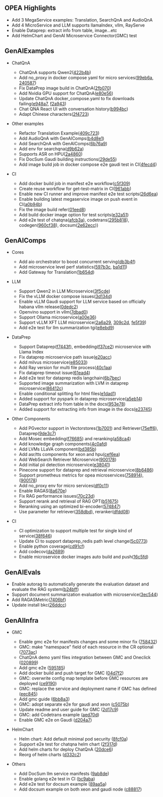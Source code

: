 ## OPEA Highlights

- Add 3 MegaService examples: Translation, SearchQnA and AudioQnA
- Add 4 MicroService and LLM supports llamaIndex, vllm, RayServe
- Enable Dataprep: extract info from table, image...etc
- Add HelmChart and GenAI Microservice Connector(GMC) test

## GenAIExamples 

- ChatQnA
    - ChatQnA supports Qwen2([422b4b](https://github.com/opea-project/GenAIExamples/commit/422b4bc56b4e5500538b3d75209320d0a415483b))
    - Add no_proxy in docker compose yaml for micro services([99eb6a](https://github.com/opea-project/GenAIExamples/commit/99eb6a6a7eab4a6d24cbb47d4a541ff4aef41b57), [240587](https://github.com/opea-project/GenAIExamples/commit/240587932b04adeaf740d70229dd27ebd42d5dcd))
    - Fix DataPrep image build in ChatQnA([2fb070](https://github.com/opea-project/GenAIExamples/commit/2fb070dbfd9352d56a7be13606318aa583852a0f))
    - Add Nvidia GPU support for ChatQnA([e80e56](https://github.com/opea-project/GenAIExamples/commit/e80e567817439af1b70b56ff4a60fa58c24e2439))
    - Update ChatQnA docker_compose.yaml to fix downloads failing([e948a7](https://github.com/opea-project/GenAIExamples/commit/e948a7f81b2b68e62b09ad66be35414bf04babd5), [f2a943](https://github.com/opea-project/GenAIExamples/commit/f2a94377aa5e9850a7590c31fd8613f65fdef83c))
    - Chat QNA React UI with conversation history([b994bc](https://github.com/opea-project/GenAIExamples/commit/b994bc87318f245a07e099b395fa49ca3f36baba))
    - Adapt Chinese characters([2f4723](https://github.com/opea-project/GenAIExamples/commit/2f472315fdd4934b4f50b6120a0d583000d7751c))  

- Other examples
    - Refactor Translation Example([409c723](https://github.com/opea-project/GenAIExamples/commit/409c72350e84867ca1ea555c327fe13d00afd926))
    - Add AudioQnA with GenAIComps([b4d8e1](https://github.com/opea-project/GenAIExamples/commit/b4d8e1a19b7cb141dd509c40711d74be26c282ce))
    - Add SearchQnA with GenAIComps([6b76a9](https://github.com/opea-project/GenAIExamples/commit/6b76a93eb70738459d3fd553c44d6e7c120a51b3))
    - Add env for searchqna([d9b62a](https://github.com/opea-project/GenAIExamples/commit/d9b62a5a62d5c192ed34f598f3769378b7f594a1))
    - Supports ASR on HPU([2a4860](https://github.com/opea-project/GenAIExamples/commit/2a48601227557833cae721ad12418060b50dd62e))
    - Fix DocSum Gaudi building instructions([29de55](https://github.com/opea-project/GenAIExamples/commit/29de55da3ca0978123644ccfccdc53da20fc0791))
    - Add image build job in docker compose e2e gaudi test in CI([4fecd4](https://github.com/opea-project/GenAIExamples/commit/4fecd6a850d9b4cc0c4cd88d9987b5ef890c1aa2))

- CI
    - Add docker build job in manifest e2e workflow([c5f309](https://github.com/opea-project/GenAIExamples/commit/c5f3095ea5c0016e4e9a2568ff063a5da4f6ef48))
    - Create reuse workflow for get-test-matrix in CI([961abb](https://github.com/opea-project/GenAIExamples/commit/961abb3c05c2bfb02e1cbae12ec7a67c3c0dfc8f))
    - Enable new CI runner and improve manifest e2e test scripts([26d6ea](https://github.com/opea-project/GenAIExamples/commit/26d6ea4724aeaef9fc258d79226ed15e3c325d76))
    - Enable building latest megaservice image on push event in CI([a0b94b](https://github.com/opea-project/GenAIExamples/commit/a0b94b540180ddba7892573b2d9ce8b0eb16b403))
    - Fix the image build refer([01eed8](https://github.com/opea-project/GenAIExamples/commit/01eed84db13656a000edd8e47f1e24dbbe2b067a))
    - Add build docker image option for test scripts([e32a51](https://github.com/opea-project/GenAIExamples/commit/e32a51451c38c35ee4bf27e58cb47f824821ce8d))
    - Add e2e test of chatqna([afcb3a](https://github.com/opea-project/GenAIExamples/commit/afcb3a)), codetrans([295b818](https://github.com/opea-project/GenAIExamples/commit/295b818)), codegen([960cf38](https://github.com/opea-project/GenAIExamples/commit/960cf38)), docsum([2e62ecc](https://github.com/opea-project/GenAIExamples/commit/2e62ecc)))

## GenAIComps 

- Cores
    - Add aio orchestrator to boost concurrent serving([db3b4f](https://github.com/opea-project/GenAIComps/commit/db3b4f13fa8fc258236d4cc504f1a083d5fd95df))
    - Add microservice level perf statistics([597b3c](https://github.com/opea-project/GenAIComps/commit/597b3ca7d243ff74ce108ded6255e73df01d2486), [ba1d11](https://github.com/opea-project/GenAIComps/commit/ba1d11d93299f2b1d5e53f747aed73cff0384dda))
    - Add Gateway for Translation([1b654d](https://github.com/opea-project/GenAIComps/commit/1b654de29d260043d8a5811a265013d5f5b4b6e1))

- LLM
    - Support Qwen2 in LLM Microservice([3f5cde](https://github.com/opea-project/GenAIComps/commit/3f5cdea67d3789be72aafc70364fd1e0cbe6cfaf))
    - Fix the vLLM docker compose issues([3d134d](https://github.com/opea-project/GenAIComps/commit/3d134d260b8968eb9ca18162b2f0d86aa15a85b3))
    - Enable vLLM Gaudi support for LLM service based on officially habana vllm release([0dedc2](https://github.com/opea-project/GenAIComps/commit/0dedc28af38019e92eaf595935907de82c6a1cf5))
    - Openvino support in vllm([7dbad0](https://github.com/opea-project/GenAIComps/commit/7dbad0706d820f3c6ff8e8b4dd0ee40b7c389ff4))
    - Support Ollama microservice([a00e36](https://github.com/opea-project/GenAIComps/commit/a00e3641f25a7b515f427f1fbbcc893d85d97f85))
    - Support vLLM XFT LLM microservice([2a6a29](https://github.com/opea-project/GenAIComps/commit/2a6a29fda4ff13af5488912974b431390ed2ebc2), [309c2d](https://github.com/opea-project/GenAIComps/commit/309c2da5e18ce75b3ecc3ff3f2d71d51477ad4d1), [fe5f39](https://github.com/opea-project/GenAIComps/commit/fe5f39452b7fbca7e512611cef8c1a90c08feae8))
    - Add e2e test for llm summarization tgi([e8ebd9](https://github.com/opea-project/GenAIComps/commit/e8ebd948ee3518860838b50ca59d999d4f028d7c))

- DataPrep
    - Support Dataprep([f7443f](https://github.com/opea-project/GenAIComps/commit/f7443f)), embedding([f37ce2](https://github.com/opea-project/GenAIComps/commit/f37ce2)) microservice with Llama Index
    - Fix dataprep microservice path issue([e20acc](https://github.com/opea-project/GenAIComps/commit/e20acc))
    - Add milvus microservice([e85033](https://github.com/opea-project/GenAIComps/commit/e85033))
    - Add Ray version for multi file process([40c1aa](https://github.com/opea-project/GenAIComps/commit/40c1aa))
    - Fix dataprep timeout issue([61ead4](https://github.com/opea-project/GenAIComps/commit/61ead4))
    - Add e2e test for dataprep redis langchain([6b7bec](https://github.com/opea-project/GenAIComps/commit/6b7bec))
    - Supported image summarization with LVM in dataprep microservice([86412c](https://github.com/opea-project/GenAIComps/commit/86412c))
    - Enable conditional splitting for html files([e1dad1](https://github.com/opea-project/GenAIComps/commit/e1dad1))
    - Added support for pyspark in dataprep microservice([a5eb14](https://github.com/opea-project/GenAIComps/commit/a5eb14))
    - DataPrep extract info from table in the docs([953e78](https://github.com/opea-project/GenAIComps/commit/953e78))
    - Added support for extracting info from image in the docs([e23745](https://github.com/opea-project/GenAIComps/commit/e23745))

- Other Components
    - Add PGvector support in Vectorstores([1b7001](https://github.com/opea-project/GenAIComps/commit/1b7001)) and Retriever([75eff6](https://github.com/opea-project/GenAIComps/commit/75eff6)), Dataprep([9de3c7](https://github.com/opea-project/GenAIComps/commit/9de3c7))
    - Add Mosec embedding([f76685](https://github.com/opea-project/GenAIComps/commit/f76685)) and reranking([a58ca4](https://github.com/opea-project/GenAIComps/commit/a58ca4))
    - Add knowledge graph components([4c0afd](https://github.com/opea-project/GenAIComps/commit/4c0afd))
    - Add LVMs LLaVA component([bd385b](https://github.com/opea-project/GenAIComps/commit/bd385b))
    - Add asr/tts components for xeon and hpu([cef6ea](https://github.com/opea-project/GenAIComps/commit/cef6ea))
    - Add WebSearch Retriever Microservice([900178](https://github.com/opea-project/GenAIComps/commit/900178))
    - Add initial pii detection microservice([e38041](https://github.com/opea-project/GenAIComps/commit/e38041))
    - Pinecone support for dataprep and retrieval microservice([8b6486](https://github.com/opea-project/GenAIComps/commit/8b6486))
    - Support prometheus metrics for opea microservices([758914](https://github.com/opea-project/GenAIComps/commit/758914)), ([900178](https://github.com/opea-project/GenAIComps/commit/900178))
    - Add no_proxy env for micro services([df0c11](https://github.com/opea-project/GenAIComps/commit/df0c11))
    - Enable RAGAS([8a670e](https://github.com/opea-project/GenAIComps/commit/8a670e))
    - Fix RAG performance issues([70c23d](https://github.com/opea-project/GenAIComps/commit/70c23d))
    - Support rerank and retrieval of RAG OPT([b51675](https://github.com/opea-project/GenAIComps/commit/b51675))
    - Reranking using an optimized bi-encoder([574847](https://github.com/opea-project/GenAIComps/commit/574847))
    - Use parameter for retriever([358dbd](https://github.com/opea-project/GenAIComps/commit/358dbd)), reranker([dfdd08](https://github.com/opea-project/GenAIComps/commit/dfdd08))

- CI
    - CI optimization to support multiple test for single kind of service([38f646](https://github.com/opea-project/GenAIComps/commit/38f646))
    - Update CI to support dataprep_redis path level change([5c0773](https://github.com/opea-project/GenAIComps/commit/5c0773))
    - Enable python coverage([cd91cf](https://github.com/opea-project/GenAIComps/commit/cd91cf))
    - Add codecov([da2689](https://github.com/opea-project/GenAIComps/commit/da2689))
    - Enable microservice docker images auto build and push([16c5fd](https://github.com/opea-project/GenAIComps/commit/16c5fd))

## GenAIEvals 

- Enable autorag to automatically generate the evaluation dataset and evaluate the RAG system([b24bff](https://github.com/opea-project/GenAIEval/commit/b24bff))
- Support document summarization evaluation with microservice([3ec544](https://github.com/opea-project/GenAIEval/commit/3ec544))
- Add RAGASMetric([7406bf](https://github.com/opea-project/GenAIEval/commit/7406bf))
- Update install bkc([26ddcc](https://github.com/opea-project/GenAIEval/commit/26ddcc))

## GenAIInfra 

- GMC
    - Enable gmc e2e for manifests changes and some minor fix ([758432](https://github.com/opea-project/GenAIInfra/commit/758432))
    - GMC: make "namespace" field of each resource in the CR optional ([7073ac](https://github.com/opea-project/GenAIInfra/commit/7073ac))
    - ChatQnA demo yaml files integration between GMC and Oneclick ([020899](https://github.com/opea-project/GenAIInfra/commit/020899))
    - Add gmc e2e ([595185](https://github.com/opea-project/GenAIInfra/commit/595185))
    - Add docker build and push target for GMC ([04d7f2](https://github.com/opea-project/GenAIInfra/commit/04d7f2))
    - GMC: overwrite config map template before GMC resources are deployed ([ce9190](https://github.com/opea-project/GenAIInfra/commit/ce9190))
    - GMC: replace the service and deployment name if GMC has defined ([eec845](https://github.com/opea-project/GenAIInfra/commit/eec845))
    - Add gmc guide ([6bb8a3](https://github.com/opea-project/GenAIInfra/commit/6bb8a3))
    - GMC: adopt separate e2e for gaudi and xeon ([c5075b](https://github.com/opea-project/GenAIInfra/commit/c5075b))
    - Update readme and user guide for GMC ([2d17c9](https://github.com/opea-project/GenAIInfra/commit/2d17c9))
    - GMC: add Codetrans example ([aed70d](https://github.com/opea-project/GenAIInfra/commit/aed70d))
    - Enable GMC e2e on Gaudi ([d204a7](https://github.com/opea-project/GenAIInfra/commit/d204a7))

- HelmChart
    - Helm chart: Add default minimal pod security ([8fcf0a](https://github.com/opea-project/GenAIInfra/commit/8fcf0a))
    - Support e2e test for chatqna helm chart ([2f317d](https://github.com/opea-project/GenAIInfra/commit/2f317d))
    - Add helm charts for deploy ChatQnA ([20dce6](https://github.com/opea-project/GenAIInfra/commit/20dce6))
    - Reorg of helm charts ([d332c2](https://github.com/opea-project/GenAIInfra/commit/d332c2))

- Others
   - Add DocSum llm service manifests ([9ab8de](https://github.com/opea-project/GenAIInfra/commit/9ab8de))
   - Enable golang e2e test in CI ([bc9aba](https://github.com/opea-project/GenAIInfra/commit/bc9aba))
   - Add e2e test for docsum example ([89aa5a](https://github.com/opea-project/GenAIInfra/commit/89aa5a))
   - Add docsum example on both xeon and gaudi node ([c88817](https://github.com/opea-project/GenAIInfra/commit/c88817))

